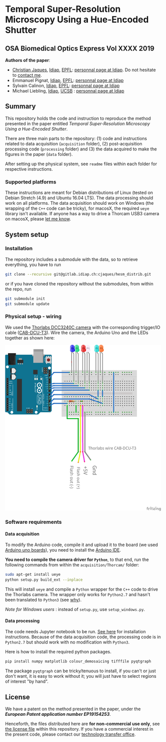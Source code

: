 # Temporal Super-Resolution Microscopy Using a Hue-Encoded Shutter
## OSA Biomedical Optics Express Vol XXXX 2019
**Authors of the paper**:

- [Christian Jaques](mailto:christian.jaques@idiap.ch), [Idiap](https://www.idiap.ch), [EPFL](https://www.epfl.ch): [personnal page at Idiap](https://www.idiap.ch/~cjaques). Do not hesitate to [contact me](mailto:christian.jaques@idiap.ch).
- Emmanuel Pignat, [Idiap](https://www.idiap.ch), [EPFL](https://www.epfl.ch): [personnal page at Idiap](https://www.idiap.ch/~epignat)
- Sylvain Calinon, [Idiap](https://www.idiap.ch), [EPFL](https://www.epfl.ch): [personnal page at Idiap](https://www.idiap.ch/~scalinon)
- Michael Liebling, [Idiap](https://www.idiap.ch), [UCSB](https://www.ucsb.edu/) : [personnal page at Idiap](https://www.idiap.ch/~mliebling)

## Summary
This repository holds the code and instruction to reproduce the method presented in the paper entitled *Temporal Super-Resolution Microscopy Using a Hue-Encoded Shutter*.
 

There are three main parts to the repository: (1) code and instructions related to data acquisition (`acquisition` folder), (2) post-acquisition processing code (`processing` folder) and (3) the data acquired to make the figures in the paper (`data` folder). 

After setting up the physical system, see `readme` files within each folder for respective instructions.

### Supported platforms
These instructions are meant for Debian distributions of Linux (tested on Debian Stretch (4.9) and Ubuntu 16.04 LTS). The data processing should work on all platforms. The data acquisition should work on Windows (the wrapping of the `C++` code can be tricky), for macosX, the required `ueye` library isn't available. 
If anyone has a way to drive a Thorcam USB3 camera on macosX, please [let me know](mailto:christian.jaques@idiap.ch).

## System setup

### Installation

The repository includes a submodule with the data, so to retrieve everything, you have to run 

```bash 
git clone --recursive git@gitlab.idiap.ch:cjaques/hesm_distrib.git
```

or if you have cloned the repository without the submodules, from within the repo, run 

```bash
git submodule init
git submodule update
```

### Physical setup - wiring
We used the [Thorlabs DCC3240C camera](https://www.thorlabs.com/thorproduct.cfm?partnumber=DCC3240C) with the corresponding trigger/IO cable ([CAB-DCU-T3](https://www.thorlabs.com/thorproduct.cfm?partnumber=CAB-DCU-T3)). 
Wire the camera, the Arduino Uno and the LEDs together as shown here:

![wiring](./acquisition/wiring.png)

### Software requirements
#### Data acquisition 
To modify the Arduino code, compile it and upload it to the board (we used [Arduino uno boards](https://store.arduino.cc/arduino-uno-rev3)), you need to install the [Arduino IDE](https://www.arduino.cc/en/Main/Software).

**You need to compile the camera driver for `Python`**, to that end, run the following commands from within the `acquisition/Thorcam/` folder:

```bash
sudo apt-get install ueye
python setup.py build_ext --inplace
```
This will install `ueye` and compile a `Python` wrapper for the `C++` code to drive the Thorlabs camera.
The wrapper only works for `Python2.7` and hasn't been translated to `Python3` (see [why](https://docs.python.org/3/howto/cporting.html)). 

*Note for Windows users* : instead of `setup.py`, use `setup_windows.py`.

#### Data processing
The code needs Jupyter notebook to be run. [See here](https://jupyter.readthedocs.io/en/latest/install.html) for installation instructions.
Because of the data acquisition code, the processing code is in `Python2.7` but should work with no modification with `Python3`.

Here is how to install the required python packages.

```Python
pip install numpy matplotlib colour_demosaicing tifffile pyqtgraph
```

The package `pyqtgraph` can be tricky/tenuous to install, if you can't or just don't want, it is easy to work without it; you will just have to select regions of interest "by hand".

## License
We have a patent on the method presented in the paper, under the ***European Patent application number EP19154253***. 

Henceforth, the files distributed here are **for non-commercial use only**, see [the license file](./LICENSE.md) within this repository. 
If you have a commercial interest in the present code, please contact our [technology transfer office](mailto:tto@idiap.ch).







